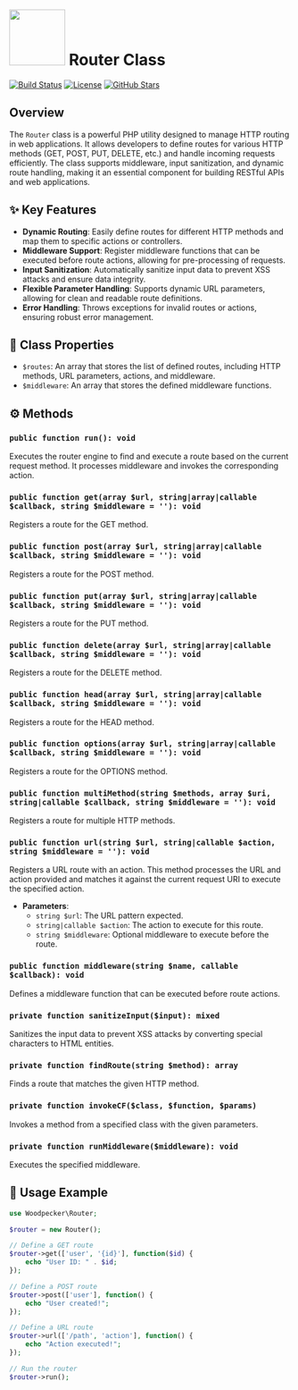 # <img src="https://raw.githubusercontent.com/sallarizadi/GapGPT/main/assets/router-logo.png" width="100"> Router Class

[![Build Status](https://img.shields.io/badge/build-passing-brightgreen.svg)](https://example.com/build)
[![License](https://img.shields.io/badge/license-MIT-blue.svg)](https://opensource.org/licenses/MIT)
[![GitHub Stars](https://img.shields.io/github/stars/yourusername/router.svg?style=social&label=Star&maxAge=3600)](https://github.com/yourusername/router)

## Overview

The `Router` class is a powerful PHP utility designed to manage HTTP routing in web applications. It allows developers to define routes for various HTTP methods (GET, POST, PUT, DELETE, etc.) and handle incoming requests efficiently. The class supports middleware, input sanitization, and dynamic route handling, making it an essential component for building RESTful APIs and web applications.

## ✨ Key Features

-   **Dynamic Routing**: Easily define routes for different HTTP methods and map them to specific actions or controllers.
-   **Middleware Support**: Register middleware functions that can be executed before route actions, allowing for pre-processing of requests.
-   **Input Sanitization**: Automatically sanitize input data to prevent XSS attacks and ensure data integrity.
-   **Flexible Parameter Handling**: Supports dynamic URL parameters, allowing for clean and readable route definitions.
-   **Error Handling**: Throws exceptions for invalid routes or actions, ensuring robust error management.

## 🧰 Class Properties

-   `$routes`: An array that stores the list of defined routes, including HTTP methods, URL parameters, actions, and middleware.
-   `$middleware`: An array that stores the defined middleware functions.

## ⚙️ Methods

### `public function run(): void`

Executes the router engine to find and execute a route based on the current request method. It processes middleware and invokes the corresponding action.

### `public function get(array $url, string|array|callable $callback, string $middleware = ''): void`

Registers a route for the GET method.

### `public function post(array $url, string|array|callable $callback, string $middleware = ''): void`

Registers a route for the POST method.

### `public function put(array $url, string|array|callable $callback, string $middleware = ''): void`

Registers a route for the PUT method.

### `public function delete(array $url, string|array|callable $callback, string $middleware = ''): void`

Registers a route for the DELETE method.

### `public function head(array $url, string|array|callable $callback, string $middleware = ''): void`

Registers a route for the HEAD method.

### `public function options(array $url, string|array|callable $callback, string $middleware = ''): void`

Registers a route for the OPTIONS method.

### `public function multiMethod(string $methods, array $uri, string|callable $callback, string $middleware = ''): void`

Registers a route for multiple HTTP methods.

### `public function url(string $url, string|callable $action, string $middleware = ''): void`

Registers a URL route with an action. This method processes the URL and action provided and matches it against the current request URI to execute the specified action.

-   **Parameters**:
    -   `string $url`: The URL pattern expected.
    -   `string|callable $action`: The action to execute for this route.
    -   `string $middleware`: Optional middleware to execute before the route.

### `public function middleware(string $name, callable $callback): void`

Defines a middleware function that can be executed before route actions.

### `private function sanitizeInput($input): mixed`

Sanitizes the input data to prevent XSS attacks by converting special characters to HTML entities.

### `private function findRoute(string $method): array`

Finds a route that matches the given HTTP method.

### `private function invokeCF($class, $function, $params)`

Invokes a method from a specified class with the given parameters.

### `private function runMiddleware($middleware): void`

Executes the specified middleware.

## 🚀 Usage Example

```php
use Woodpecker\Router;

$router = new Router();

// Define a GET route
$router->get(['user', '{id}'], function($id) {
    echo "User ID: " . $id;
});

// Define a POST route
$router->post(['user'], function() {
    echo "User created!";
});

// Define a URL route
$router->url(['/path', 'action'], function() {
    echo "Action executed!";
});

// Run the router
$router->run();
